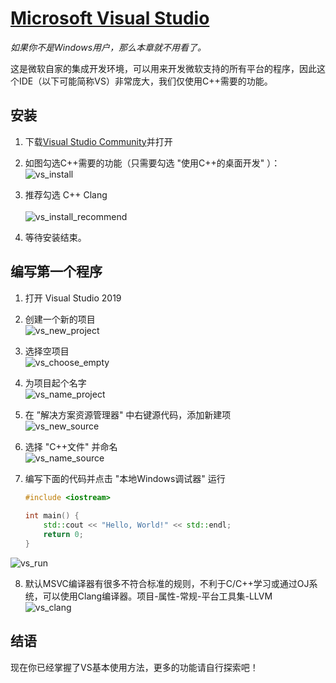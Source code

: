 # [Microsoft Visual Studio](https://visualstudio.microsoft.com/)
*如果你不是Windows用户，那么本章就不用看了。*

这是微软自家的集成开发环境，可以用来开发微软支持的所有平台的程序，因此这个IDE（以下可能简称VS）非常庞大，我们仅使用C++需要的功能。

## 安装

1. 下载[Visual Studio Community](https://visualstudio.microsoft.com/zh-hans/free-developer-offers/)并打开

2. 如图勾选C++需要的功能（只需要勾选 "使用C++的桌面开发" ）：<br>
 ![vs_install](figs/0.0.0.vs_install.png)
 
3. 推荐勾选 C++ Clang<br><br>
 ![vs_install_recommend](figs/0.0.0.vs_install_recommend.png)
 
4. 等待安装结束。

## 编写第一个程序

1. 打开 Visual Studio 2019

2. 创建一个新的项目<br>
 ![vs_new_project](figs/0.0.1.vs_new_project.png)

3. 选择空项目<br>
 ![vs_choose_empty](figs/0.0.2.vs_choose_empty.png)

4. 为项目起个名字<br>
 ![vs_name_project](figs/0.0.3.vs_name_project.png)

5. 在 ”解决方案资源管理器" 中右键源代码，添加新建项<br>
 ![vs_new_source](figs/0.0.4.vs_new_source.png)

6. 选择 "C++文件" 并命名<br>
 ![vs_name_source](figs/0.0.5.vs_name_source.png)

7. 编写下面的代码并点击 "本地Windows调试器" 运行

    ```cpp
    #include <iostream>  
      
    int main() {  
        std::cout << "Hello, World!" << std::endl;  
        return 0;  
    }
    ``` 
    
 ![vs_run](figs/0.0.6.vs_run.png)

8. 默认MSVC编译器有很多不符合标准的规则，不利于C/C++学习或通过OJ系统，可以使用Clang编译器。项目-属性-常规-平台工具集-LLVM<br>
 ![vs_clang](figs/0.0.7.vs_clang.png)

## 结语
现在你已经掌握了VS基本使用方法，更多的功能请自行探索吧！

